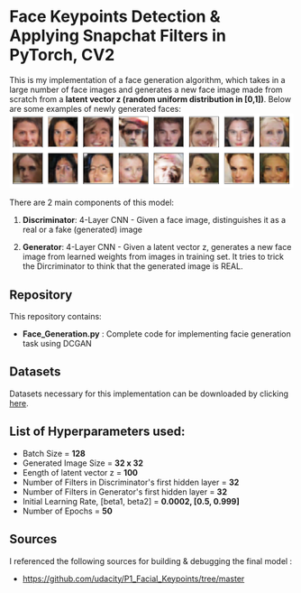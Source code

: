 # Face Keypoints Detection & Applying Snapchat Filters in PyTorch, CV2

This is my implementation of a face generation algorithm, which takes in a large number of face images and generates a new face image made from scratch
from a **latent vector z (random uniform distribution in [0,1])**. Below are some examples of newly generated faces:
<img src="results.png">


There are 2 main components of this model:

1. **Discriminator**: 4-Layer CNN - Given a face image, distinguishes it as a real or a fake (generated) image

2. **Generator**: 4-Layer CNN - Given a latent vector z, generates a new face image from learned weights from images in training set. It tries to trick the 
Dircriminator to think that the generated image is REAL. 

## Repository 

This repository contains:
* **Face_Generation.py** : Complete code for implementing facie generation task using DCGAN
					  
## Datasets

Datasets necessary for this implementation can be downloaded by clicking [here](https://s3.amazonaws.com/video.udacity-data.com/topher/2018/November/5be7eb6f_processed-celeba-small/processed-celeba-small.zip).

## List of Hyperparameters used:

* Batch Size = **128**
* Generated Image Size = **32 x 32**  
* Eength of latent vector z = **100**  
* Number of Filters in Discriminator's first hidden layer = **32**
* Number of Filters in Generator's first hidden layer = **32**
* Initial Learning Rate, [beta1, beta2] = **0.0002, [0.5, 0.999]**
* Number of Epochs = **50**

## Sources

I referenced the following sources for building & debugging the final model :

* https://github.com/udacity/P1_Facial_Keypoints/tree/master



